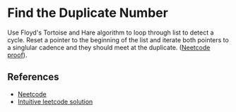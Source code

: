 # Find the Duplicate Number

Use Floyd's Tortoise and Hare algorithm to loop through list to detect a cycle. Reset a pointer to the beginning of the list and iterate both pointers to a singlular cadence and they should meet at the duplicate. ([Neetcode proof](https://www.youtube.com/watch?v=wjYnzkAhcNk)).

## References
- [Neetcode](https://www.youtube.com/watch?v=wjYnzkAhcNk)
- [Intuitive leetcode solution](https://leetcode.com/problems/find-the-duplicate-number/solutions/3236488/287-solution-with-step-by-step-explanation/)